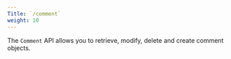```yaml
---
Title: `/comment`
weight: 10
---
```


The `Comment` API allows you to retrieve, modify, delete and create comment objects.
